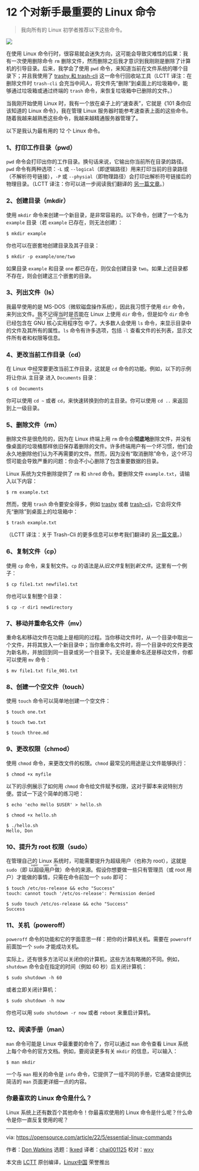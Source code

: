 [#]: subject: "12 essential Linux commands for beginners"
[#]: via: "https://opensource.com/article/22/5/essential-linux-commands"
[#]: author: "Don Watkins https://opensource.com/users/don-watkins"
[#]: collector: "lkxed"
[#]: translator: "chai001125"
[#]: reviewer: "wxy"
[#]: publisher: "wxy"
[#]: url: "https://linux.cn/article-15215-1.html"

12 个对新手最重要的 Linux 命令
======

> 我向所有的 Linux 初学者推荐以下这些命令。

![](https://img.linux.net.cn/data/attachment/album/202211/05/092308plqfl6a6z0g7afx7.jpg)

在使用 Linux 命令行时，很容易就会迷失方向，这可能会导致灾难性的后果：我有一次使用删除命令 `rm` 删除文件，然而删除之后我才意识到我刚刚是删除了计算机的引导目录。后来，我学会了使用 `pwd` 命令，来知道当前在文件系统的哪个目录下；并且我使用了 [trashy 和 trash-cli][2] 这一命令行回收站工具（LCTT 译注：在删除文件时 `trash-cli` 会充当中间人，将文件先“删除”到桌面上的垃圾箱中，能够通过垃圾箱或通过终端的 `trash` 命令，来恢复垃圾箱中已删除的文件。）

当我刚开始使用 Linux 时，我有一个放在桌子上的“速查表”，它就是《101 条你应该知道的 Linux 命令》，我在管理 Linux 服务器时能参考速查表上面的这些命令。随着我越来越熟悉这些命令，我越来越精通服务器管理了。

以下是我认为最有用的 12 个 Linux 命令。

### 1、打印工作目录（pwd）

`pwd` 命令会打印出你的工作目录。换句话来说，它输出你当前所在目录的路径。`pwd` 命令有两种选项：`-L` 或 `--logical`（即逻辑路径）用来打印当前的目录路径（不解析符号链接），`-P` 或 `--physial`（即物理路径）会打印出解析符号链接后的物理目录。（LCTT 译注：你可以进一步阅读我们翻译的 [另一篇文章](https://linux.cn/article-4356-1.html)。）

### 2、创建目录（mkdir）

使用 `mkdir` 命令来创建一个新目录，是非常容易的。以下命令，创建了一个名为 `example` 目录（若 `example` 已存在，则无法创建）：

```
$ mkdir example
```

你也可以在嵌套地创建目录及其子目录：

```
$ mkdir -p example/one/two
```

如果目录 `example` 和目录 `one` 都已存在，则仅会创建目录 `two`。如果上述目录都不存在，则会创建这三个嵌套的目录。

### 3、列出文件（ls）

我最早使用的是 MS-DOS（微软磁盘操作系统），因此我习惯于使用 `dir` 命令，来列出文件。我不记得当时是否能在 Linux 上使用 `dir` 命令，但是如今 `dir` 命令已经包含在 <ruby>GNU 核心实用程序包<rt>GNU Core Utilities package</rt></ruby> 中了。大多数人会使用 `ls` 命令，来显示目录中的文件及其所有的属性。`ls` 命令有许多选项，包括 `-l` 查看文件的长列表，显示文件所有者和权限等信息。

### 4、更改当前工作目录（cd）

在 Linux 中经常要更改当前工作目录，这就是 `cd` 命令的功能。例如，以下的示例将让你从 <ruby>主目录<rt>home</rt></ruby> 进入 `Documents` 目录：

```
$ cd Documents
```

你可以使用 `cd ~` 或者 `cd`，来快速转换到你的主目录。你可以使用 `cd ..` 来返回到上一级目录。

### 5、删除文件（rm）

删除文件是很危险的，因为在 Linux 终端上用 `rm` 命令会**彻底地**删除文件，并没有像桌面的垃圾桶那样依旧保存着删除的文件。许多终端用户有一个坏习惯，他们会永久地删除他们认为不再需要的文件。然而，因为没有“取消删除”命令，这个坏习惯可能会导致严重的问题：你会不小心删除了包含重要数据的目录。

Linux 系统为文件删除提供了 `rm` 和 `shred` 命令。要删除文件 `example.txt`，请输入以下内容：

```
$ rm example.txt
```

然而，使用 `trash` 命令要安全得多，例如 [trashy][3] 或者 [trash-cli][4]，它会将文件先“删除”到桌面上的垃圾箱中：

```
$ trash example.txt
```

（LCTT 译注：关于 Trash-Cli 的更多信息可以参考我们翻译的 [另一篇文章](https://linux.cn/article-10029-1.html)。）

### 6、复制文件（cp）

使用 `cp` 命令，来复制文件。`cp` 的语法是从*旧文件*复制到*新文件*。这里有一个例子：

```
$ cp file1.txt newfile1.txt
```

你也可以复制整个目录：

```
$ cp -r dir1 newdirectory
```

### 7、移动并重命名文件（mv）

重命名和移动文件在功能上是相同的过程。当你移动文件时，从一个目录中取出一个文件，并将其放入一个新目录中；当你重命名文件时，将一个目录中的文件更改为新名称，并放回到同一目录或另一个目录下。无论是重命名还是移动文件，你都可以使用 `mv` 命令：

```
$ mv file1.txt file_001.txt
```

### 8、创建一个空文件（touch）

使用 `touch` 命令可以简单地创建一个空文件：

```
$ touch one.txt

$ touch two.txt

$ touch three.md
```

### 9、更改权限（chmod）

使用 `chmod` 命令，来更改文件的权限。`chmod` 最常见的用途是让文件能够执行：

```
$ chmod +x myfile
```

以下的示例展示了如何用 `chmod` 命令给文件赋予权限，这对于脚本来说特别方便。尝试一下这个简单的练习吧：

```
$ echo 'echo Hello $USER' > hello.sh

$ chmod +x hello.sh

$ ./hello.sh
Hello, Don
```

### 10、提升为 root 权限（sudo）

在管理自己的 Linux 系统时，可能需要提升为超级用户（也称为 root），这就是 `sudo`（即 <ruby>以超级用户做<rt>super user do</rt></ruby>）命令的来源。假设你想要做一些只有管理员（或 root 用户）才能做的事情，只需在命令前加一个 `sudo` 即可：

```
$ touch /etc/os-release && echo "Success"
touch: cannot touch '/etc/os-release': Permission denied

$ sudo touch /etc/os-release && echo "Success"
Success
```

### 11、关机（poweroff）

`poweroff` 命令的功能和它的字面意思一样：把你的计算机关机。需要在 `poweroff` 前面加一个 `sudo` 才能成功关机。

实际上，还有很多方法可以关闭你的计算机，这些方法有略微的不同。例如，`shutdown` 命令会在指定的时间（例如 60 秒）后关闭计算机：

```
$ sudo shutdown -h 60
```

或者立即关闭计算机：

```
$ sudo shutdown -h now
```

你也可以用 `sudo shutdown -r now` 或者 `reboot` 来重启计算机。

### 12、阅读手册（man）

`man` 命令可能是 Linux 中最重要的命令了，你可以通过 `man` 命令查看 Linux 系统上每个命令的官方文档。例如，要阅读更多有关 `mkdir` 的信息，可以输入：

```
$ man mkdir
```

一个与 `man` 相关的命令是 `info` 命令，它提供了一组不同的手册，它通常会提供比简洁的 `man` 页面更详细一点的内容。

### 你最喜欢的 Linux  命令是什么？

Linux 系统上还有数百个其他命令！你最喜欢使用的 Linux 命令是什么呢？什么命令是你一直反复使用的呢？

--------------------------------------------------------------------------------

via: https://opensource.com/article/22/5/essential-linux-commands

作者：[Don Watkins][a]
选题：[lkxed][b]
译者：[chai001125](https://github.com/chai001125)
校对：[wxy](https://github.com/wxy)

本文由 [LCTT](https://github.com/LCTT/TranslateProject) 原创编译，[Linux中国](https://linux.cn/) 荣誉推出

[a]: https://opensource.com/users/don-watkins
[b]: https://github.com/lkxed
[1]: https://opensource.com/sites/default/files/lead-images/command_line_prompt.png
[2]: https://www.redhat.com/sysadmin/recover-file-deletion-linux
[3]: https://gitlab.com/trashy/trashy
[4]: https://github.com/andreafrancia/trash-cli
